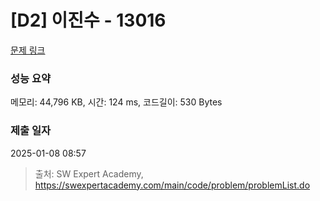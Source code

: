 # [D2] 이진수 - 13016 

[문제 링크](https://swexpertacademy.com/main/code/problem/problemDetail.do?contestProbId=AXwz50maAI4DFASZ) 

### 성능 요약

메모리: 44,796 KB, 시간: 124 ms, 코드길이: 530 Bytes

### 제출 일자

2025-01-08 08:57



> 출처: SW Expert Academy, https://swexpertacademy.com/main/code/problem/problemList.do